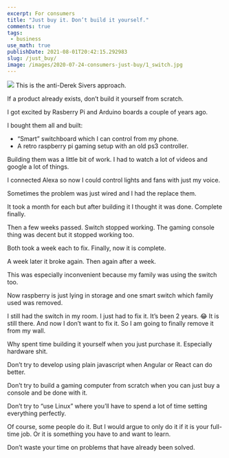 ```yaml
---
excerpt: For consumers
title: "Just buy it. Don’t build it yourself."
comments: true
tags:
 - business
use_math: true
publishDate: 2021-08-01T20:42:15.292983
slug: /just_buy/
image: /images/2020-07-24-consumers-just-buy/1_switch.jpg
---
```


![](/images/2020-07-24-consumers-just-buy/1_switch.jpg)
This is the anti-Derek Sivers approach.

If a product already exists, don’t build it yourself from scratch.

I got excited by Rasberry Pi and Arduino boards a couple of years ago.

I bought them all and built:
- “Smart” switchboard which I can control from my phone.
- A retro raspberry pi gaming setup with an old ps3 controller.

Building them was a little bit of work. I had to watch a lot of videos and google a lot of things.

I connected Alexa so now I could control lights and fans with just my voice.

Sometimes the problem was just wired and I had the replace them.

It took a month for each but after building it I thought it was done. Complete finally.

Then a few weeks passed. Switch stopped working. The gaming console thing was decent but it stopped working too.

Both took a week each to fix. Finally, now it is complete.

A week later it broke again. Then again after a week.

This was especially inconvenient because my family was using the switch too.

Now raspberry is just lying in storage and one smart switch which family used was removed.

I still had the switch in my room. I just had to fix it. It’s been 2 years. 😂 It is still there. And now I don’t want to fix it. So I am going to finally remove it from my wall.

Why spent time building it yourself when you just purchase it. Especially hardware shit.

Don’t try to develop using plain javascript when Angular or React can do better.

Don’t try to build a gaming computer from scratch when you can just buy a console and be done with it.

Don’t try to “use Linux” where you’ll have to spend a lot of time setting everything perfectly.

Of course, some people do it. But I would argue to only do it if it is your full-time job. Or it is something you have to and want to learn.

Don’t waste your time on problems that have already been solved.